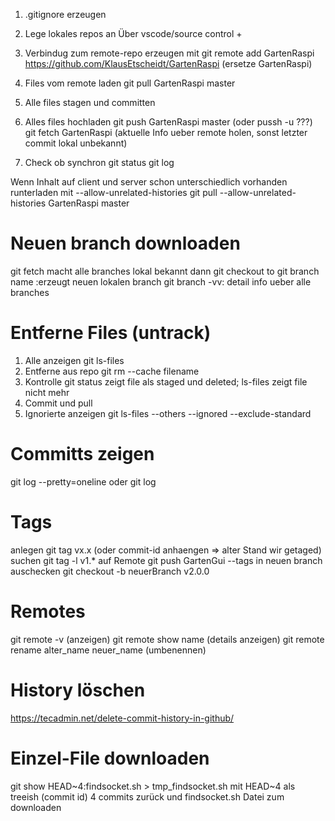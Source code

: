 1. .gitignore erzeugen

2. Lege lokales repos an
Über vscode/source control +

3. Verbindug zum remote-repo erzeugen mit
git remote add GartenRaspi https://github.com/KlausEtscheidt/GartenRaspi
(ersetze GartenRaspi)

4. Files vom remote laden
git pull GartenRaspi master

5. Alle files stagen und committen

6. Alles files hochladen
git push GartenRaspi master (oder pussh -u ???)
git fetch GartenRaspi (aktuelle Info ueber remote holen, sonst letzter commit lokal unbekannt)

6. Check ob synchron
git status
git log

Wenn Inhalt auf client und server schon unterschiedlich vorhanden runterladen mit --allow-unrelated-histories
git pull --allow-unrelated-histories GartenRaspi master

Neuen branch downloaden
=======================
git fetch macht alle branches lokal bekannt
dann git checkout to
git branch name :erzeugt neuen lokalen branch
git branch -vv: detail info ueber alle branches

Entferne Files (untrack)
========================
1. Alle anzeigen 
git ls-files
2. Entferne aus repo
git rm --cache filename
3. Kontrolle
git status zeigt file als staged und deleted; ls-files zeigt file nicht mehr
4. Commit und pull
3. Ignorierte anzeigen
git ls-files --others --ignored --exclude-standard

Committs zeigen
===============
git log --pretty=oneline
oder 
git log

Tags
====
anlegen
git tag vx.x (oder commit-id anhaengen => alter Stand wir getaged)
suchen
git tag -l v1.*
auf Remote
git push GartenGui --tags
in neuen branch auschecken
git checkout -b neuerBranch v2.0.0

Remotes
=======
git remote -v (anzeigen)
git remote show name (details anzeigen)
git remote rename alter_name neuer_name (umbenennen)

History löschen
===============
https://tecadmin.net/delete-commit-history-in-github/

Einzel-File downloaden
======================
git show HEAD~4:findsocket.sh > tmp_findsocket.sh
mit HEAD~4 als treeish (commit id) 4 commits zurück
und findsocket.sh Datei zum downloaden

